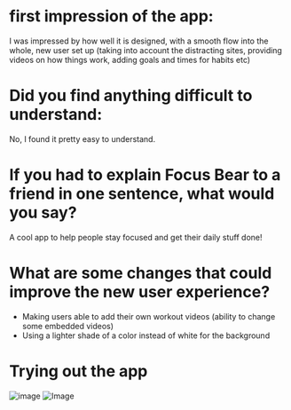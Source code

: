# first impression of the app:

I was impressed by how well it is designed, with a smooth flow into the whole, new user set up (taking into account the distracting sites, providing videos on how things work, adding goals and times for habits etc)

# Did you find anything difficult to understand:

No, I found it pretty easy to understand.

# If you had to explain Focus Bear to a friend in one sentence, what would you say?

A cool app to help people stay focused and get their daily stuff done!

# What are some changes that could improve the new user experience?

- Making users able to add their own workout videos (ability to change some embedded videos)
- Using a lighter shade of a color instead of white for the background


# Trying out the app

![image](https://github.com/user-attachments/assets/1c71e59d-5a0e-4be8-8cca-8c9c7a011f12)
![Image](https://github.com/user-attachments/assets/45627d8e-79b5-4438-a6d2-b61f1f216664)
